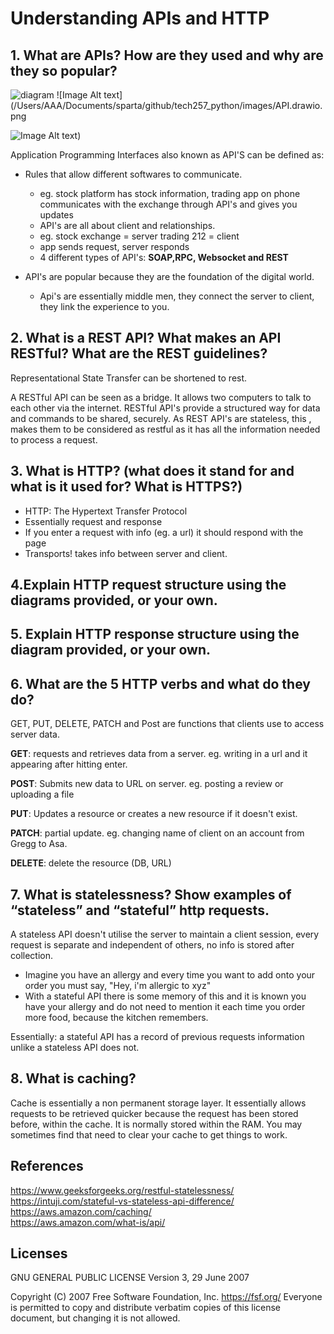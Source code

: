 # Understanding APIs and HTTP

## 1. What are APIs? How are they used and why are they so popular?

![diagram](https://drive.google.com/file/d/1lUSL3LquAyNt2YnCGWE8SA5bGCG3vl1I/view?usp=drive_link)
![Image Alt text](/Users/AAA/Documents/sparta/github/tech257_python/images/API.drawio.png

![Image Alt text](/Users/AAA/Documents/sparta/github/tech257_python/images/API.drawio.png "API"))


Application Programming Interfaces also known as API'S can be defined as:

* Rules that allow different softwares to communicate.
    * eg. stock platform has stock information, trading app on phone communicates with the exchange through API's and gives you updates
    * API's are all about client and relationships.
    * eg. stock exchange = server trading 212 = client
    * app sends request, server responds
    * 4 different types of API's: **SOAP,RPC, Websocket and REST**
  
* API's are popular because they are the foundation of the digital world.
  * Api's are essentially middle men, they connect the server to client, they link the experience to you. 



## 2. What is a REST API? What makes an API RESTful? What are the REST guidelines?

 Representational State Transfer can be shortened to rest.

A RESTful API can be seen as a bridge. It allows two computers to talk to each other via the internet. RESTful API's provide a structured way for data and commands to be shared, securely.
As REST API's are stateless, this , makes them to be considered as restful as it has all the information needed to process a request.

## 3. What is HTTP? (what does it stand for and what is it used for? What is HTTPS?)

 * HTTP: The Hypertext Transfer Protocol 
 * Essentially request and response
 * If you enter a request with info (eg. a url) it should respond with the page
 * Transports! takes info between server and client. 

## 4.Explain HTTP request structure using the diagrams provided, or your own.


## 5. Explain HTTP response structure using the diagram provided, or your own.



## 6. What are the 5 HTTP verbs and what do they do?

GET, PUT, DELETE, PATCH and Post are functions that clients use to access server data. 

**GET**: requests and retrieves data from a server. eg. writing in a url and it appearing after hitting enter.

**POST**: Submits new data to URL on server. eg. posting a review or uploading a file

**PUT**: Updates a resource or creates a new resource if it doesn't exist. 

**PATCH**: partial update. eg. changing name of client on an account from Gregg to Asa.

**DELETE**:  delete the resource (DB, URL)

## 7. What is statelessness? Show examples of “stateless” and “stateful” http requests.

A stateless API doesn't utilise the server to maintain a client session, every request is separate and independent of others, no info is stored after collection.
  * Imagine you have an allergy and every time you want to add onto your order you must say, "Hey, i'm allergic to xyz"
  * With a stateful API there is some memory of this and it is known you have your allergy and do not need to mention it each time you order more food, because the kitchen remembers.

Essentially: a stateful API has a record of previous requests information unlike a stateless API does not. 


## 8. What is caching?

Cache is essentially a non permanent storage layer. It essentially allows requests to be retrieved quicker because the request has been stored before, within the cache.
It is normally stored within the RAM. You may sometimes find that need to clear your cache to get things to work.

## References

  https://www.geeksforgeeks.org/restful-statelessness/ <br>
  https://intuji.com/stateful-vs-stateless-api-difference/ <br>
  https://aws.amazon.com/caching/ <br>
  https://aws.amazon.com/what-is/api/

## Licenses
GNU GENERAL PUBLIC LICENSE Version 3, 29 June 2007

Copyright (C) 2007 Free Software Foundation, Inc. https://fsf.org/ Everyone is permitted to copy and distribute verbatim copies of this license document, but changing it is not allowed.